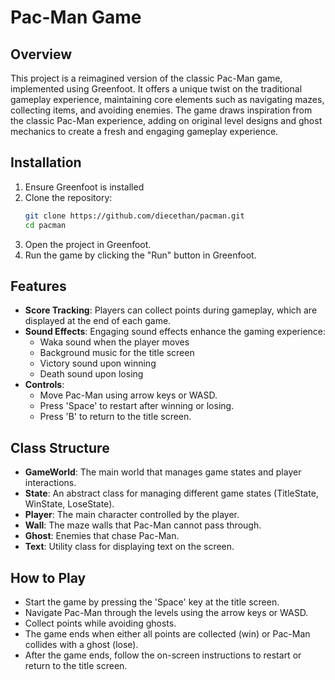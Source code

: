 # Pac-Man Game

## Overview

This project is a reimagined version of the classic Pac-Man game, implemented using Greenfoot. It offers a unique twist on the traditional gameplay experience, maintaining core elements such as navigating mazes, collecting items, and avoiding enemies. The game draws inspiration from the classic Pac-Man experience, adding on original level designs and ghost mechanics to create a fresh and engaging gameplay experience.

## Installation

1. Ensure Greenfoot is installed
2. Clone the repository:
   ```bash
   git clone https://github.com/diecethan/pacman.git
   cd pacman
3. Open the project in Greenfoot.
4. Run the game by clicking the "Run" button in Greenfoot.

## Features

* **Score Tracking**: Players can collect points during gameplay, which are displayed at the end of each game.
* **Sound Effects**: Engaging sound effects enhance the gaming experience:
  * Waka sound when the player moves
  * Background music for the title screen
  * Victory sound upon winning
  * Death sound upon losing
* **Controls**:
  * Move Pac-Man using arrow keys or WASD.
  * Press 'Space' to restart after winning or losing.
  * Press 'B' to return to the title screen.

## Class Structure

* **GameWorld**: The main world that manages game states and player interactions.
* **State**: An abstract class for managing different game states (TitleState, WinState, LoseState).
* **Player**: The main character controlled by the player.
* **Wall**: The maze walls that Pac-Man cannot pass through.
* **Ghost**: Enemies that chase Pac-Man.
* **Text**: Utility class for displaying text on the screen.

## How to Play
* Start the game by pressing the 'Space' key at the title screen.
* Navigate Pac-Man through the levels using the arrow keys or WASD.
* Collect points while avoiding ghosts.
* The game ends when either all points are collected (win) or Pac-Man collides with a ghost (lose).
* After the game ends, follow the on-screen instructions to restart or return to the title screen.
